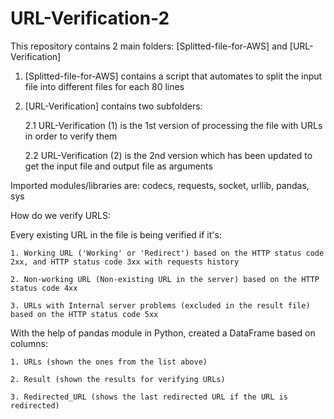 # URL-Verification-2



This repository contains 2 main folders: [Splitted-file-for-AWS] and [URL-Verification]




1. [Splitted-file-for-AWS] contains a script that automates to split the input file into different files for each 80 lines

2. [URL-Verification] contains two subfolders:
    
	2.1 URL-Verification (1) is the 1st version of processing the file with URLs in order to verify them 
    
	2.2 URL-Verification (2) is the 2nd version which has been updated to get the input file and output file as arguments




Imported modules/libraries are:
codecs, requests, socket, urllib, pandas, sys




How do we verify URLS:



Every existing URL in the file is being verified if it's:
  
	1. Working URL ('Working' or 'Redirect') based on the HTTP status code 2xx, and HTTP status code 3xx with requests history
  
	2. Non-working URL (Non-existing URL in the server) based on the HTTP status code 4xx
  
	3. URLs with Internal server problems (excluded in the result file) based on the HTTP status code 5xx



With the help of pandas module in Python, created a DataFrame based on columns:
  
	1. URLs (shown the ones from the list above)
  
	2. Result (shown the results for verifying URLs)
  
	3. Redirected_URL (shows the last redirected URL if the URL is redirected)
